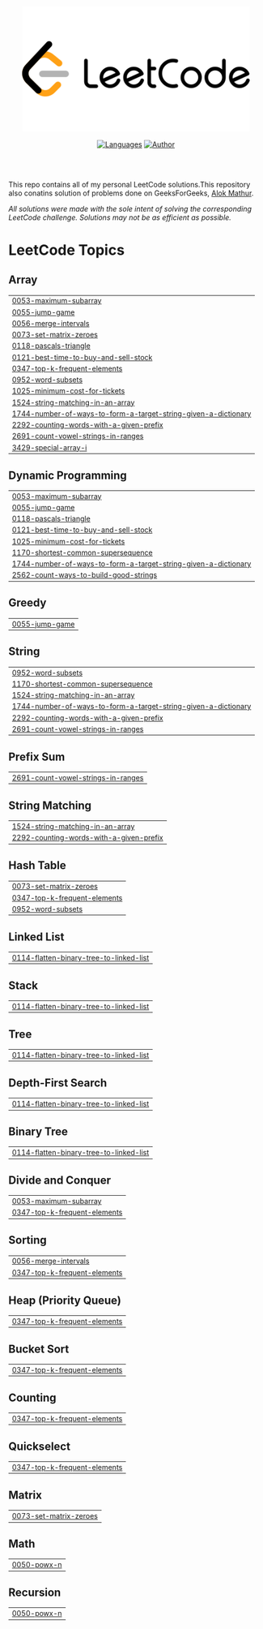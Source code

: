 <div align="center">
<img src="https://github.com/CrutchTheClutch/LeetCode/raw/master/logo.png" width="450" height="auto"/>

[![Languages](https://img.shields.io/badge/Languages-C++%20Java-red.svg?style=flat)](https://github.com/CrutchTheClutch/HackerRank#table-of-contents)
[![Author](https://img.shields.io/badge/Author-Alok%20Mathur-blue.svg?style=flat)](https://leetcode.com/alok27a/)

</div>
</br>
</br>

This repo contains all of my personal LeetCode solutions.This repository also conatins solution of problems done on GeeksForGeeks, [Alok Mathur](https://leetcode.com/alok27a/).

_All solutions were made with the sole intent of solving the corresponding LeetCode challenge. Solutions may not be as efficient as possible._

<!---LeetCode Topics Start-->
# LeetCode Topics
## Array
|  |
| ------- |
| [0053-maximum-subarray](https://github.com/alok27a/Competitive-Programming/tree/master/0053-maximum-subarray) |
| [0055-jump-game](https://github.com/alok27a/Competitive-Programming/tree/master/0055-jump-game) |
| [0056-merge-intervals](https://github.com/alok27a/Competitive-Programming/tree/master/0056-merge-intervals) |
| [0073-set-matrix-zeroes](https://github.com/alok27a/Competitive-Programming/tree/master/0073-set-matrix-zeroes) |
| [0118-pascals-triangle](https://github.com/alok27a/Competitive-Programming/tree/master/0118-pascals-triangle) |
| [0121-best-time-to-buy-and-sell-stock](https://github.com/alok27a/Competitive-Programming/tree/master/0121-best-time-to-buy-and-sell-stock) |
| [0347-top-k-frequent-elements](https://github.com/alok27a/Competitive-Programming/tree/master/0347-top-k-frequent-elements) |
| [0952-word-subsets](https://github.com/alok27a/Competitive-Programming/tree/master/0952-word-subsets) |
| [1025-minimum-cost-for-tickets](https://github.com/alok27a/Competitive-Programming/tree/master/1025-minimum-cost-for-tickets) |
| [1524-string-matching-in-an-array](https://github.com/alok27a/Competitive-Programming/tree/master/1524-string-matching-in-an-array) |
| [1744-number-of-ways-to-form-a-target-string-given-a-dictionary](https://github.com/alok27a/Competitive-Programming/tree/master/1744-number-of-ways-to-form-a-target-string-given-a-dictionary) |
| [2292-counting-words-with-a-given-prefix](https://github.com/alok27a/Competitive-Programming/tree/master/2292-counting-words-with-a-given-prefix) |
| [2691-count-vowel-strings-in-ranges](https://github.com/alok27a/Competitive-Programming/tree/master/2691-count-vowel-strings-in-ranges) |
| [3429-special-array-i](https://github.com/alok27a/Competitive-Programming/tree/master/3429-special-array-i) |
## Dynamic Programming
|  |
| ------- |
| [0053-maximum-subarray](https://github.com/alok27a/Competitive-Programming/tree/master/0053-maximum-subarray) |
| [0055-jump-game](https://github.com/alok27a/Competitive-Programming/tree/master/0055-jump-game) |
| [0118-pascals-triangle](https://github.com/alok27a/Competitive-Programming/tree/master/0118-pascals-triangle) |
| [0121-best-time-to-buy-and-sell-stock](https://github.com/alok27a/Competitive-Programming/tree/master/0121-best-time-to-buy-and-sell-stock) |
| [1025-minimum-cost-for-tickets](https://github.com/alok27a/Competitive-Programming/tree/master/1025-minimum-cost-for-tickets) |
| [1170-shortest-common-supersequence](https://github.com/alok27a/Competitive-Programming/tree/master/1170-shortest-common-supersequence) |
| [1744-number-of-ways-to-form-a-target-string-given-a-dictionary](https://github.com/alok27a/Competitive-Programming/tree/master/1744-number-of-ways-to-form-a-target-string-given-a-dictionary) |
| [2562-count-ways-to-build-good-strings](https://github.com/alok27a/Competitive-Programming/tree/master/2562-count-ways-to-build-good-strings) |
## Greedy
|  |
| ------- |
| [0055-jump-game](https://github.com/alok27a/Competitive-Programming/tree/master/0055-jump-game) |
## String
|  |
| ------- |
| [0952-word-subsets](https://github.com/alok27a/Competitive-Programming/tree/master/0952-word-subsets) |
| [1170-shortest-common-supersequence](https://github.com/alok27a/Competitive-Programming/tree/master/1170-shortest-common-supersequence) |
| [1524-string-matching-in-an-array](https://github.com/alok27a/Competitive-Programming/tree/master/1524-string-matching-in-an-array) |
| [1744-number-of-ways-to-form-a-target-string-given-a-dictionary](https://github.com/alok27a/Competitive-Programming/tree/master/1744-number-of-ways-to-form-a-target-string-given-a-dictionary) |
| [2292-counting-words-with-a-given-prefix](https://github.com/alok27a/Competitive-Programming/tree/master/2292-counting-words-with-a-given-prefix) |
| [2691-count-vowel-strings-in-ranges](https://github.com/alok27a/Competitive-Programming/tree/master/2691-count-vowel-strings-in-ranges) |
## Prefix Sum
|  |
| ------- |
| [2691-count-vowel-strings-in-ranges](https://github.com/alok27a/Competitive-Programming/tree/master/2691-count-vowel-strings-in-ranges) |
## String Matching
|  |
| ------- |
| [1524-string-matching-in-an-array](https://github.com/alok27a/Competitive-Programming/tree/master/1524-string-matching-in-an-array) |
| [2292-counting-words-with-a-given-prefix](https://github.com/alok27a/Competitive-Programming/tree/master/2292-counting-words-with-a-given-prefix) |
## Hash Table
|  |
| ------- |
| [0073-set-matrix-zeroes](https://github.com/alok27a/Competitive-Programming/tree/master/0073-set-matrix-zeroes) |
| [0347-top-k-frequent-elements](https://github.com/alok27a/Competitive-Programming/tree/master/0347-top-k-frequent-elements) |
| [0952-word-subsets](https://github.com/alok27a/Competitive-Programming/tree/master/0952-word-subsets) |
## Linked List
|  |
| ------- |
| [0114-flatten-binary-tree-to-linked-list](https://github.com/alok27a/Competitive-Programming/tree/master/0114-flatten-binary-tree-to-linked-list) |
## Stack
|  |
| ------- |
| [0114-flatten-binary-tree-to-linked-list](https://github.com/alok27a/Competitive-Programming/tree/master/0114-flatten-binary-tree-to-linked-list) |
## Tree
|  |
| ------- |
| [0114-flatten-binary-tree-to-linked-list](https://github.com/alok27a/Competitive-Programming/tree/master/0114-flatten-binary-tree-to-linked-list) |
## Depth-First Search
|  |
| ------- |
| [0114-flatten-binary-tree-to-linked-list](https://github.com/alok27a/Competitive-Programming/tree/master/0114-flatten-binary-tree-to-linked-list) |
## Binary Tree
|  |
| ------- |
| [0114-flatten-binary-tree-to-linked-list](https://github.com/alok27a/Competitive-Programming/tree/master/0114-flatten-binary-tree-to-linked-list) |
## Divide and Conquer
|  |
| ------- |
| [0053-maximum-subarray](https://github.com/alok27a/Competitive-Programming/tree/master/0053-maximum-subarray) |
| [0347-top-k-frequent-elements](https://github.com/alok27a/Competitive-Programming/tree/master/0347-top-k-frequent-elements) |
## Sorting
|  |
| ------- |
| [0056-merge-intervals](https://github.com/alok27a/Competitive-Programming/tree/master/0056-merge-intervals) |
| [0347-top-k-frequent-elements](https://github.com/alok27a/Competitive-Programming/tree/master/0347-top-k-frequent-elements) |
## Heap (Priority Queue)
|  |
| ------- |
| [0347-top-k-frequent-elements](https://github.com/alok27a/Competitive-Programming/tree/master/0347-top-k-frequent-elements) |
## Bucket Sort
|  |
| ------- |
| [0347-top-k-frequent-elements](https://github.com/alok27a/Competitive-Programming/tree/master/0347-top-k-frequent-elements) |
## Counting
|  |
| ------- |
| [0347-top-k-frequent-elements](https://github.com/alok27a/Competitive-Programming/tree/master/0347-top-k-frequent-elements) |
## Quickselect
|  |
| ------- |
| [0347-top-k-frequent-elements](https://github.com/alok27a/Competitive-Programming/tree/master/0347-top-k-frequent-elements) |
## Matrix
|  |
| ------- |
| [0073-set-matrix-zeroes](https://github.com/alok27a/Competitive-Programming/tree/master/0073-set-matrix-zeroes) |
## Math
|  |
| ------- |
| [0050-powx-n](https://github.com/alok27a/Competitive-Programming/tree/master/0050-powx-n) |
## Recursion
|  |
| ------- |
| [0050-powx-n](https://github.com/alok27a/Competitive-Programming/tree/master/0050-powx-n) |
<!---LeetCode Topics End-->